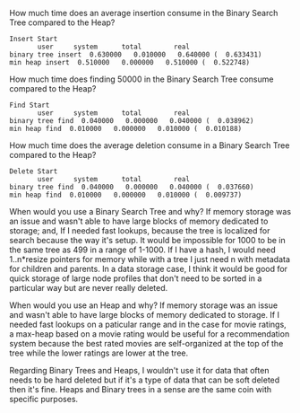 How much time does an average insertion consume in the Binary Search Tree compared to the Heap?
```
Insert Start
       user     system      total        real
binary tree insert  0.630000   0.010000   0.640000 (  0.633431)
min heap insert  0.510000   0.000000   0.510000 (  0.522748)
```

How much time does finding 50000 in the Binary Search Tree consume compared to the Heap?
```
Find Start
       user     system      total        real
binary tree find  0.040000   0.000000   0.040000 (  0.038962)
min heap find  0.010000   0.000000   0.010000 (  0.010188)
```

How much time does the average deletion consume in a Binary Search Tree compared to the Heap?
```
Delete Start
       user     system      total        real
binary tree find  0.040000   0.000000   0.040000 (  0.037660)
min heap find  0.010000   0.000000   0.010000 (  0.009737)
````

When would you use a Binary Search Tree and why?
If memory storage was an issue and wasn't able to have large blocks of memory dedicated to storage; and, If I needed fast lookups, because the tree is localized for search because the way it's setup. It would be impossible for 1000 to be in the same tree as 499 in a range of 1-1000. If I have a hash, I would need 1..n*resize pointers for memory while with a tree I just need n with metadata for children and parents. In a data storage case, I think it would be good for quick storage of large node profiles that don't need to be sorted in a particular way but are never really deleted.

When would you use an Heap and why?
If memory storage was an issue and wasn't able to have large blocks of memory dedicated to storage. If I needed fast lookups on a paticular range and in the case for movie ratings, a max-heap based on a movie rating would be useful for a recommendation system because the best rated movies are self-organized at the top of the tree while the lower ratings are lower at the tree.

Regarding Binary Trees and Heaps, I wouldn't use it for data that often needs to be hard deleted but if it's a type of data that can be soft deleted then it's fine. Heaps and Binary trees in a sense are the same coin with specific purposes.